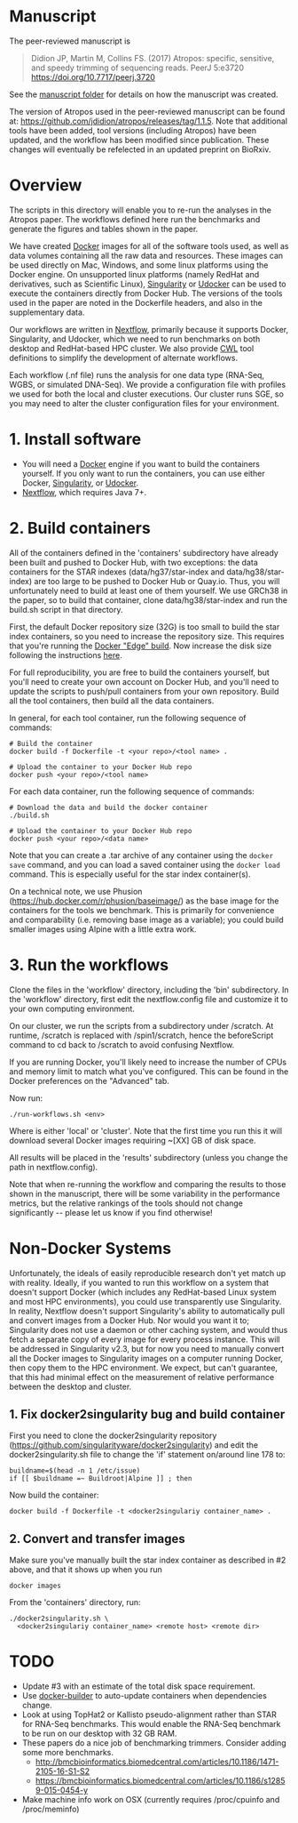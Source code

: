 # Manuscript

The peer-reviewed manuscript is

> Didion JP, Martin M, Collins FS. (2017) Atropos: specific, sensitive, and speedy trimming of sequencing reads. PeerJ 5:e3720 https://doi.org/10.7717/peerj.3720

See the [manuscript folder](manuscript/README.md) for details on how the manuscript was created.

The version of Atropos used in the peer-reviewed manuscript can be found at: https://github.com/jdidion/atropos/releases/tag/1.1.5. Note that additional tools have been added, tool versions (including Atropos) have been updated, and the workflow has been modified since publication. These changes will eventually be refelected in an updated preprint on BioRxiv.

# Overview

The scripts in this directory will enable you to re-run the analyses in the Atropos paper. The workflows defined here run the benchmarks and generate the figures and tables shown in the paper.

We have created [Docker](https://www.docker.com/) images for all of the software tools used, as well as data volumes containing all the raw data and resources. These images can be used directly on Mac, Windows, and some linux platforms using the Docker engine. On unsupported linux platforms (namely RedHat and derivatives, such as Scientific Linux), [Singularity](http://singularity.lbl.gov/) or [Udocker](https://github.com/indigo-dc/udocker) can be used to execute the containers directly from Docker Hub. The versions of the tools used in the paper are noted in the Dockerfile headers, and also in the supplementary data.

Our workflows are written in [Nextflow](https://www.nextflow.io/index.html), primarily because it supports Docker, Singularity, and Udocker, which we need to run benchmarks on both desktop and RedHat-based HPC cluster. We also provide [CWL](http://www.commonwl.org/) tool definitions to simplify the development of alternate workflows.

Each workflow (.nf file) runs the analysis for one data type (RNA-Seq, WGBS, or simulated DNA-Seq). We provide a configuration file with profiles we used for both the local and cluster executions. Our cluster runs SGE, so you may need to alter the cluster configuration files for your environment.

# 1. Install software

* You will need a [Docker](https://www.docker.com/) engine if you want to build the containers yourself. If you only want to run the containers, you can use either Docker, [Singularity](http://singularity.lbl.gov/), or [Udocker](https://github.com/indigo-dc/udocker).
* [Nextflow](https://www.nextflow.io/index.html), which requires Java 7+.

# 2. Build containers

All of the containers defined in the 'containers' subdirectory have already been built and pushed to Docker Hub, with two exceptions: the data containers for the STAR indexes (data/hg37/star-index and data/hg38/star-index) are too large to be pushed to Docker Hub or Quay.io. Thus, you will unfortunately need to build at least one of them yourself. We use GRCh38 in the paper, so to build that container, clone data/hg38/star-index and run the build.sh script in that directory.

First, the default Docker repository size (32G) is too small to build the star index containers, so you need to increase the repository size. This requires that you're running the [Docker "Edge" build](https://store.docker.com/editions/community/docker-ce-desktop-mac). Now increase the disk size following the instructions [here](https://forums.docker.com/t/increase-docker-container-disk-space-on-os-x/26725/2).

For full reproducibility, you are free to build the containers yourself, but you'll need to create your own account on Docker Hub, and you'll need to update the scripts to push/pull containers from your own repository. Build all the tool containers, then build all the data containers.

In general, for each tool container, run the following sequence of commands:

    # Build the container
    docker build -f Dockerfile -t <your repo>/<tool name> .
    
    # Upload the container to your Docker Hub repo
    docker push <your repo>/<tool name>

For each data container, run the following sequence of commands:

    # Download the data and build the docker container
    ./build.sh
    
    # Upload the container to your Docker Hub repo
    docker push <your repo>/<data name>

Note that you can create a .tar archive of any container using the `docker save` command, and you can load a saved container using the `docker load` command. This is especially useful for the star index container(s).

On a technical note, we use Phusion (https://hub.docker.com/r/phusion/baseimage/) as the base image for the containers for the tools we benchmark. This is primarily for convenience and comparability (i.e. removing base image as a variable); you could build smaller images using Alpine with a little extra work.

# 3. Run the workflows

Clone the files in the 'workflow' directory, including the 'bin' subdirectory. In the 'workflow' directory, first edit the nextflow.config file and customize it to your own computing environment.

On our cluster, we run the scripts from a subdirectory under /scratch. At runtime, /scratch is replaced with /spin1/scratch, hence the beforeScript command to cd back to /scratch to avoid confusing Nextflow.

If you are running Docker, you'll likely need to increase the number of CPUs and memory limit to match what you've configured. This can be found in the Docker preferences on the "Advanced" tab.

Now run:

    ./run-workflows.sh <env>

Where <env> is either 'local' or 'cluster'. Note that the first time you run this it will download several Docker images requiring ~[XX] GB of disk space.

All results will be placed in the 'results' subdirectory (unless you change the path in nextflow.config).

Note that when re-running the workflow and comparing the results to those shown in the manuscript, there will be some variability in the performance metrics, but the relative rankings of the tools should not change significantly -- please let us know if you find otherwise!

# Non-Docker Systems

Unfortunately, the ideals of easily reproducible research don't yet match up with reality. Ideally, if you wanted to run this workflow on a system that doesn't support Docker (which includes any RedHat-based Linux system and most HPC environments), you could use transparently use Singularity. In reality, Nextflow doesn't support Singularity's ability to automatically pull and convert images from a Docker Hub. Nor would you want it to; Singularity does not use a daemon or other caching system, and would thus fetch a separate copy of every image for every process instance. This will be addressed in Singularity v2.3, but for now you need to manually convert all the Docker images to Singularity images on a computer running Docker, then copy them to the HPC environment. We expect, but can't guarantee, that this had minimal effect on the measurement of relative performance between the desktop and cluster.

## 1. Fix docker2singularity bug and build container

First you need to clone the docker2singularity repository (https://github.com/singularityware/docker2singularity) and edit the docker2singularity.sh file to change the 'if' statement on/around line 178 to:

```
buildname=$(head -n 1 /etc/issue)
if [[ $buildname =~ Buildroot|Alpine ]] ; then
```

Now build the container:

```
docker build -f Dockerfile -t <docker2singulariy container_name> .
```

## 2. Convert and transfer images

Make sure you've manually built the star index container as described in #2 above, and that it shows up when you run 

```
docker images
```

From the 'containers' directory, run:

```
./docker2singularity.sh \
  <docker2singulariy container_name> <remote host> <remote dir>
```

# TODO

* Update #3 with an estimate of the total disk space requirement.
* Use [docker-builder](https://pypi.python.org/pypi/docker_builder) to auto-update containers when dependencies change.
* Look at using TopHat2 or Kallisto pseudo-alignment rather than STAR for RNA-Seq benchmarks. This would enable the RNA-Seq benchmark to be run on our desktop with 32 GB RAM.
* These papers do a nice job of benchmarking trimmers. Consider adding some more benchmarks.
    * http://bmcbioinformatics.biomedcentral.com/articles/10.1186/1471-2105-16-S1-S2
    * https://bmcbioinformatics.biomedcentral.com/articles/10.1186/s12859-015-0454-y
* Make machine info work on OSX (currently requires /proc/cpuinfo and /proc/meminfo)